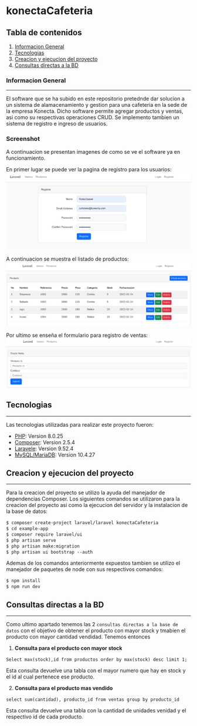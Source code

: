 # konectaCafeteria
## Tabla de contenidos
1. [Informacion General](#informacion-general)
2. [Tecnologias](#tecnologias)
3. [Creacion y ejecucion del proyecto](#creacion-y-ejecucion-del-proyecto)
4. [Consultas directas a la BD](#consultas-directas-a-la-bd)

### Informacion General
***
El software que se ha subido en este repositorio pretednde dar solucion a un sistema de alamacenamiento y gestion para una cafeteria en la sede de la empresa Konecta. Dicho software permite agregar productos y ventas, asi como su respectivas operaciones CRUD.
Se implemento tambien un sistema de registro e ingreso de usuarios.
### Screenshot
A continuacion se presentan imagenes de como se ve el software ya en funcionamiento.

En primer lugar se puede ver la pagina de registro para los usuarios:
![Image text](https://raw.githubusercontent.com/juanda943/konectaCafeteria/main/register.PNG)

A continuacion se muestra el listado de productos:
![Image text](https://raw.githubusercontent.com/juanda943/konectaCafeteria/main/productos.PNG)

Por ultimo se enseña el formulario para registro de ventas:
![Image text](https://raw.githubusercontent.com/juanda943/konectaCafeteria/main/addventa.PNG)



## Tecnologias
***
Las tecnologias utilizadas para realizar este proyecto fueron:
* [PHP](https://www.php.net/): Version 8.0.25 
* [Composer](https://getcomposer.org/): Version 2.5.4
* [Laravele](https://laravel.com/): Version 9.52.4
* [MySQL/MariaDB](https://www.mysql.com/): Version 10.4.27
## Creacion y ejecucion del proyecto
***
Para la creacion del proyecto se utilizo la ayuda del manejador de dependencias Composer. Los siguientes comandos se utilizaron para la creacion del proyecto asi como la ejecucion del servidor y la instalacion de la base de datos: 
```
$ composer create-project laravel/laravel konectaCafeteria
$ cd example-app
$ composer require laravel/ui
$ php artisan serve
$ php artisan make:migration
$ php artisan ui bootstrap --auth
```
Ademas de los comandos anteriormente expuestos tambien se utilizo el manejador de paquetes de node con sus respectivos comandos:
```
$ npm install
$ npm run dev
```

## Consultas directas a la BD
***
Como ultimo apartado tenemos las 2 ```consultas directas a la base de datos``` con el objetivo de obtener el producto con mayor stock y tmabien el producto con mayor cantidad vendidad.
Tenemos entonces

1. **Consulta para el producto con mayor stock**
```
Select max(stock),id from productos order by max(stock) desc limit 1;
```
Esta consulta devuelve una tabla con el mayor numero que hay en stock y el id al cual pertenece ese producto.

2. **Consulta para el producto mas vendido**
```
select sum(cantidad), producto_id from ventas group by producto_id
```
Esta consulta devuelve una tabla con la cantidad de unidades venidad y el respectivo id de cada producto.
